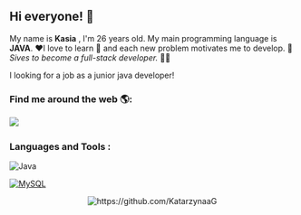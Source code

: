 ## Hi everyone! 👋
My name is **Kasia** , I'm 26 years old. 
My main programming language is **JAVA**. ❤️I love to learn 📖 and each new problem motivates me to develop. 🦾
*Sives to become a full-stack developer.* 👩‍🎓

I looking for a job as a junior java developer!
 
 



### Find me around the web 🌎:

<p align="left">
  <a target="_blank"href="https://www.linkedin.com/in/katarzyna-gnoza/"><img src="https://img.shields.io/badge/linkedin-%230077B5.svg?&style=for-the-badge&logo=linkedin&logoColor=white" /></a>&nbsp;&nbsp;&nbsp;&nbsp;


### Languages and Tools :
 

![Java](https://img.shields.io/badge/java-%23ED8B00.svg?style=for-the-badge&logo=java&logoColor=white)

  <a target="_blank" rel="noopener noreferrer" href="https://camo.githubusercontent.com/1a085b81c0ac63ef70d22ee1a67560c1bdd5c42038ba20d129d89e7de5603953/68747470733a2f2f696d672e736869656c64732e696f2f62616467652f2d4d7953514c2d626c61636b3f7374796c653d666c61742d737175617265266c6f676f3d6d7973716c"><img src="https://camo.githubusercontent.com/1a085b81c0ac63ef70d22ee1a67560c1bdd5c42038ba20d129d89e7de5603953/68747470733a2f2f696d672e736869656c64732e696f2f62616467652f2d4d7953514c2d626c61636b3f7374796c653d666c61742d737175617265266c6f676f3d6d7973716c" alt="MySQL" data-canonical-src="https://img.shields.io/badge/-MySQL-black?style=flat-square&amp;logo=mysql" style="max-width: 100%;"></a>
 
<p align="center"> 
  
  
  <img src="https://komarev.com/ghpvc/?username=KatarzynaaG" alt="https://github.com/KatarzynaaG" />
</p>



